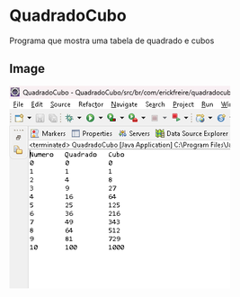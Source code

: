 # QuadradoCubo
 Programa que mostra uma tabela de quadrado e cubos

## Image
 ![Tabela de Quadrados e Cubos](quadradocubo.png)
